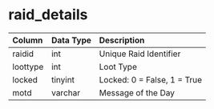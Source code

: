 # raid_details

| Column | Data Type | Description |
| :--- | :--- | :--- |
| raidid | int | Unique Raid Identifier |
| loottype | int | Loot Type |
| locked | tinyint | Locked: 0 = False, 1 = True |
| motd | varchar | Message of the Day |

